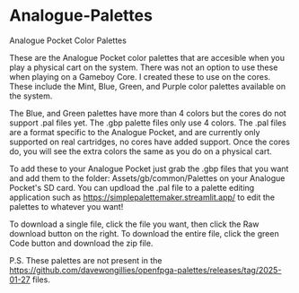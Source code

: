# Analogue-Palettes
Analogue Pocket Color Palettes

These are the Analogue Pocket color palettes that are accesible when you play a physical cart on the system. There was not an option to use these when playing on a Gameboy Core. I created these to use on the cores. These include the Mint, Blue, Green, and Purple color palettes available on the system.

The Blue, and Green palettes have more than 4 colors but the cores do not support .pal files yet. The .gbp palette files only use 4 colors. The .pal files are a format specific to the Analogue Pocket, and are currently only supported on real cartridges, no cores have added support. Once the cores do, you will see the extra colors the same as you do on a physical cart.

To add these to your Analogue Pocket just grab the .gbp files that you want and add them to the folder: Assets/gb/common/Palettes on your Analogue Pocket's SD card.
You can updload the .pal file to a palette editing application such as https://simplepalettemaker.streamlit.app/ to edit the palettes to whatever you want!

To download a single file, click the file you want, then click the Raw download button on the right. To download the entire file, click the green Code button and download the zip file.

P.S. These palettes are not present in the https://github.com/davewongillies/openfpga-palettes/releases/tag/2025-01-27 files.
